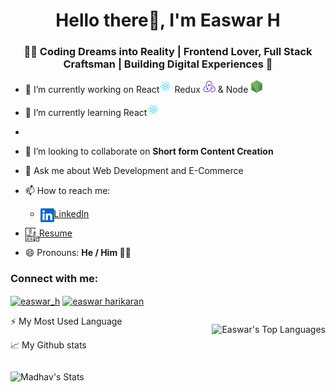 
<h1 align="center">Hello there👋, I'm Easwar H</h1>
<h3 align="center">👨‍💻 Coding Dreams into Reality | Frontend Lover, Full Stack Craftsman | Building Digital Experiences 🌟</h3>

- 🔭 I’m currently working on React<code><img height="20" src="https://raw.githubusercontent.com/github/explore/80688e429a7d4ef2fca1e82350fe8e3517d3494d/topics/react/react.png"></code> Redux <code><img height="20" src="https://raw.githubusercontent.com/github/explore/80688e429a7d4ef2fca1e82350fe8e3517d3494d/topics/redux/redux.png"></code> 
& Node <code><img height="20" src="https://raw.githubusercontent.com/github/explore/80688e429a7d4ef2fca1e82350fe8e3517d3494d/topics/nodejs/nodejs.png"></code> 

- 🌱 I’m currently learning React<code><img height="20" src="https://raw.githubusercontent.com/github/explore/80688e429a7d4ef2fca1e82350fe8e3517d3494d/topics/react/react.png"></code>
- 
- 👯 I’m looking to collaborate on **Short form Content Creation**

- 💬 Ask me about Web Development and E-Commerce

- 📫 How to reach me:
  - <a href="https://www.linkedin.com/in/easwar-harikaran-07764321b/"> LinkedIn <img align="left" alt="Easwar's LinkedIn" width="22px" src="linkedin.svg" /></a>

- <a href="https://drive.google.com/file/d/11QuMfPmAjE3CoWMIcVKbqJuRFSeLX86w/view?usp=sharing"> Resume <img align="left" alt="Easwar's LinkedIn" width="22px" src="resume-svgrepo-com.svg" /></a>

- 😄 Pronouns: **He / Him 👨‍💼**

<h3 align="left">Connect with me:</h3>
<p align="left">
<a href="https://twitter.com/easwar_h" target="blank"><img align="center" src="https://raw.githubusercontent.com/rahuldkjain/github-profile-readme-generator/master/src/images/icons/Social/twitter.svg" alt="easwar_h" height="30" width="40" /></a>
<a href="https://linkedin.com/in/easwar harikaran" target="blank"><img align="center" src="https://raw.githubusercontent.com/rahuldkjain/github-profile-readme-generator/master/src/images/icons/Social/linked-in-alt.svg" alt="easwar harikaran" height="30" width="40" /></a>
</p>
⚡ My Most Used Language
 <p  align="left" style="float:right" float="right">  <img src="https://github-readme-stats.vercel.app/api/top-langs?username=easwar16&show_icons=true&locale=en&layout=compact" alt="Easwar's Top Languages" >

📈 My Github stats

<p align="left" style="float:left" float="left"> <img src="https://github-readme-stats.vercel.app/api?username=easwar16&show_icons=true&locale=en" alt="Madhav's Stats" />
  
